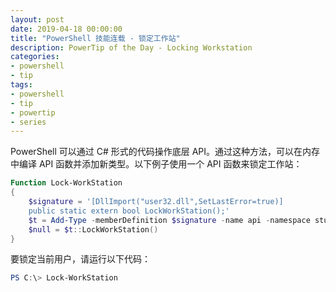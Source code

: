 ```yaml
---
layout: post
date: 2019-04-18 00:00:00
title: "PowerShell 技能连载 - 锁定工作站"
description: PowerTip of the Day - Locking Workstation
categories:
- powershell
- tip
tags:
- powershell
- tip
- powertip
- series
---
```

PowerShell 可以通过 C# 形式的代码操作底层 API。通过这种方法，可以在内存中编译 API 函数并添加新类型。以下例子使用一个 API 函数来锁定工作站：

```powershell
Function Lock-WorkStation
{
    $signature = '[DllImport("user32.dll",SetLastError=true)]
    public static extern bool LockWorkStation();'
    $t = Add-Type -memberDefinition $signature -name api -namespace stuff -passthru
    $null = $t::LockWorkStation()
}
```

要锁定当前用户，请运行以下代码：

```powershell
PS C:\> Lock-WorkStation
```

<!--本文国际来源：[Locking Workstation](https://community.idera.com/database-tools/powershell/powertips/b/tips/posts/locking-workstation-1)-->

